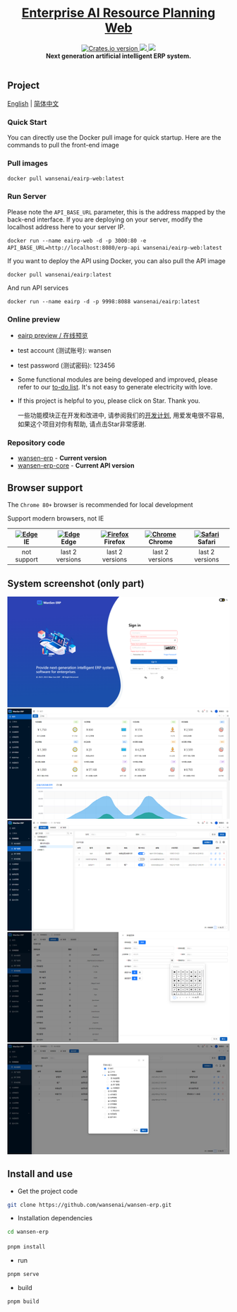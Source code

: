 <p align="center">
<!--   <a href="https://www.antdv.com/">
    <img width="350" src="/images/wansenai-logo.png">
  </a> -->
</p>
<h1 align="center">
  <a href="#" target="_blank">Enterprise AI Resource Planning Web</a>
</h1>
<div align="center">
  <!-- nodejs build status-->
  <a href="https://github.com/wansenai/wansen-erp/blob/master/.github/workflows/node.js.yml">
    <img src="https://img.shields.io/github/actions/workflow/status/wansenai/wansen-erp/node.js.yml"
    alt="Crates.io version" />
  </a>
  <a href="">
    <img src="https://img.shields.io/github/repo-size/wansenai/wansen-erp"/>
  </a>
  <a href="">
    <img src="https://img.shields.io/github/last-commit/wansenai/wansen-erp"/>
  </a>

</div>

<div align="center">
   <strong>Next generation artificial intelligent ERP system.</strong>
</div>
<br />

## Project
[English](README.md) | [简体中文](./README-zh_CN.md)

### Quick Start

You can directly use the Docker pull image for quick startup. Here are the commands to pull the front-end image

### Pull images
```shell
docker pull wansenai/eairp-web:latest
```

### Run Server
Please note the `API_BASE_URL` parameter, this is the address mapped by the back-end interface.
If you are deploying on your server, modify the localhost address here to your server IP.
```shell
docker run --name eairp-web -d -p 3000:80 -e API_BASE_URL=http://localhost:8080/erp-api wansenai/eairp-web:latest
```
If you want to deploy the API using Docker, you can also pull the API image
```shell
docker pull wansenai/eairp:latest
```
And run API services
```shell
docker run --name eairp -d -p 9998:8088 wansenai/eairp:latest 
```

### Online preview
- [eairp preview / 在线预览](https://erp.wansen.cloud/)
- test account (测试账号): wansen
- test password (测试密码): 123456
- Some functional modules are being developed and improved, please refer to our [to-do list](https://github.com/wansenai/eairp-web/issues/41). It's not easy to generate electricity with love.
- If this project is helpful to you, please click on Star. Thank you.

  一些功能模块正在开发和改进中, 请参阅我们的[开发计划](https://github.com/wansenai/eairp-web/issues/42), 用爱发电很不容易, 如果这个项目对你有帮助, 请点击Star非常感谢.

### Repository code
- [wansen-erp](https://github.com/wansenai/wansen-erp) - **Current version**
- [wansen-erp-core](https://github.com/wansenai/wansen-erp-core) - **Current API version**

## Browser support

The `Chrome 80+` browser is recommended for local development

Support modern browsers, not IE

| [<img src="https://raw.githubusercontent.com/alrra/browser-logos/master/src/edge/edge_48x48.png" alt=" Edge" width="24px" height="24px" />](http://godban.github.io/browsers-support-badges/)</br>IE | [<img src="https://raw.githubusercontent.com/alrra/browser-logos/master/src/edge/edge_48x48.png" alt=" Edge" width="24px" height="24px" />](http://godban.github.io/browsers-support-badges/)</br>Edge | [<img src="https://raw.githubusercontent.com/alrra/browser-logos/master/src/firefox/firefox_48x48.png" alt="Firefox" width="24px" height="24px" />](http://godban.github.io/browsers-support-badges/)</br>Firefox | [<img src="https://raw.githubusercontent.com/alrra/browser-logos/master/src/chrome/chrome_48x48.png" alt="Chrome" width="24px" height="24px" />](http://godban.github.io/browsers-support-badges/)</br>Chrome | [<img src="https://raw.githubusercontent.com/alrra/browser-logos/master/src/safari/safari_48x48.png" alt="Safari" width="24px" height="24px" />](http://godban.github.io/browsers-support-badges/)</br>Safari |
| :-: | :-: | :-: | :-: | :-: |
| not support | last 2 versions | last 2 versions | last 2 versions | last 2 versions |

## System screenshot (only part)
![](images/login-page-en.png)
![](images/home-page-zh.png)
![](images/user-manage-zh.png)
![](images/add-menu-zh.png)
![](images/role-permission-zh.png)

## Install and use

- Get the project code

```bash
git clone https://github.com/wansenai/wansen-erp.git
```

- Installation dependencies

```bash
cd wansen-erp

pnpm install

```

- run

```bash
pnpm serve
```

- build

```bash
pnpm build
```
